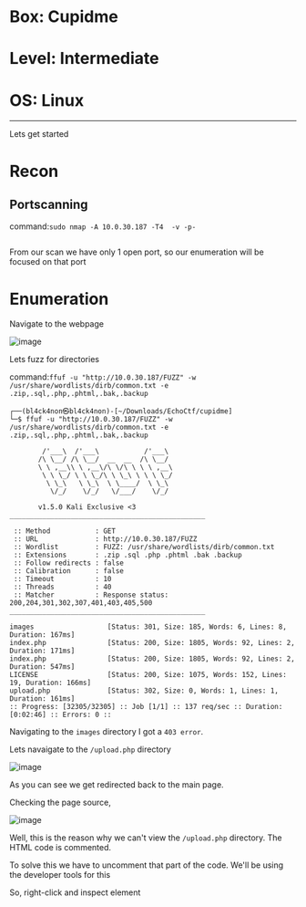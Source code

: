 # Box: Cupidme
# Level: Intermediate
# OS: Linux
<hr>

Lets get started

# Recon

## Portscanning

command:```sudo nmap -A 10.0.30.187 -T4  -v -p-```

```
```
From our scan we have only 1 open port, so our enumeration will be focused on that port




# Enumeration 

Navigate to the webpage

![image](https://github.com/BlackAnon22/BlackAnon22.github.io/assets/67879936/57455236-6563-4073-9aa1-42af759dead3)

Lets fuzz for directories

command:```ffuf -u "http://10.0.30.187/FUZZ" -w /usr/share/wordlists/dirb/common.txt -e .zip,.sql,.php,.phtml,.bak,.backup```

```
┌──(bl4ck4non㉿bl4ck4non)-[~/Downloads/EchoCtf/cupidme]
└─$ ffuf -u "http://10.0.30.187/FUZZ" -w /usr/share/wordlists/dirb/common.txt -e .zip,.sql,.php,.phtml,.bak,.backup

        /'___\  /'___\           /'___\       
       /\ \__/ /\ \__/  __  __  /\ \__/       
       \ \ ,__\\ \ ,__\/\ \/\ \ \ \ ,__\      
        \ \ \_/ \ \ \_/\ \ \_\ \ \ \ \_/      
         \ \_\   \ \_\  \ \____/  \ \_\       
          \/_/    \/_/   \/___/    \/_/       

       v1.5.0 Kali Exclusive <3
________________________________________________

 :: Method           : GET
 :: URL              : http://10.0.30.187/FUZZ
 :: Wordlist         : FUZZ: /usr/share/wordlists/dirb/common.txt
 :: Extensions       : .zip .sql .php .phtml .bak .backup 
 :: Follow redirects : false
 :: Calibration      : false
 :: Timeout          : 10
 :: Threads          : 40
 :: Matcher          : Response status: 200,204,301,302,307,401,403,405,500
________________________________________________

images                  [Status: 301, Size: 185, Words: 6, Lines: 8, Duration: 167ms]
index.php               [Status: 200, Size: 1805, Words: 92, Lines: 2, Duration: 171ms]
index.php               [Status: 200, Size: 1805, Words: 92, Lines: 2, Duration: 547ms]
LICENSE                 [Status: 200, Size: 1075, Words: 152, Lines: 19, Duration: 166ms]
upload.php              [Status: 302, Size: 0, Words: 1, Lines: 1, Duration: 161ms]
:: Progress: [32305/32305] :: Job [1/1] :: 137 req/sec :: Duration: [0:02:46] :: Errors: 0 ::
```
Navigating to the ```images``` directory I got a ```403 error```. 

Lets navaigate to the ```/upload.php``` directory

![image](https://github.com/BlackAnon22/BlackAnon22.github.io/assets/67879936/cf7c2a44-346c-4dbb-884c-3935990b6131)

As you can see we get redirected back to the main page.

Checking the page source,

![image](https://github.com/BlackAnon22/BlackAnon22.github.io/assets/67879936/9122bbbb-3a8d-4b75-b504-7420ad97032e)

Well, this is the reason why we can't view the ```/upload.php``` directory. The HTML code is commented.

To solve this we have to uncomment that part of the code. We'll be using the developer tools for this

So, right-click and inspect element
















